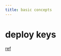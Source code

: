 ```yaml
---
title: basic concepts
---
```


# deploy keys
[ref](https://docs.github.com/en/authentication/connecting-to-github-with-ssh/managing-deploy-keys)
